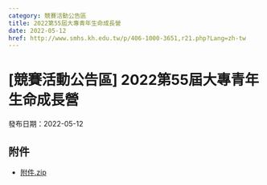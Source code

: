 ```yaml
---
category: 競賽活動公告區
title: 2022第55屆大專青年生命成長營
date: 2022-05-12
href: http://www.smhs.kh.edu.tw/p/406-1000-3651,r21.php?Lang=zh-tw
---
```


# [競賽活動公告區] 2022第55屆大專青年生命成長營

發布日期：2022-05-12



## 附件

- [附件.zip](https://www.smhs.kh.edu.tw/app/index.php?Action=downloadfile&file=WVhSMFlXTm9Mell5TDNCMFlWOHpOREkwWHpZek16a3lNelpmTkRRMU9EZ3VlbWx3&fname=DGGGROTSYWQO41XX50LKSWHGRK30OOLKDGUWTSKK4125MLVWKPROVTPOUSSSPKPO)
